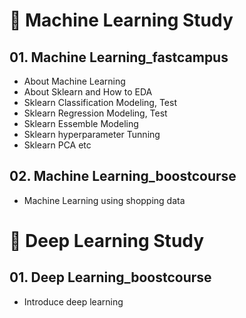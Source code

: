 # 🧠 Machine Learning Study

## 01. Machine Learning_fastcampus
* About Machine Learning
* About Sklearn and How to EDA
* Sklearn Classification Modeling, Test
* Sklearn Regression Modeling, Test
* Sklearn Essemble Modeling
* Sklearn hyperparameter Tunning
* Sklearn PCA etc

## 02. Machine Learning_boostcourse
* Machine Learning using shopping data

# 🧠 Deep Learning Study
## 01. Deep Learning_boostcourse
* Introduce deep learning
